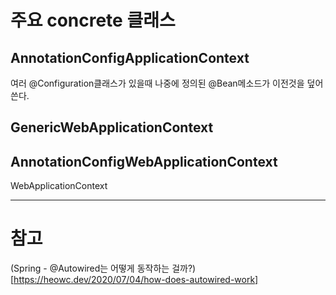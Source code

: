 
# 주요 concrete 클래스

## AnnotationConfigApplicationContext
여러 @Configuration클래스가 있을때 나중에 정의된 @Bean메소드가 이전것을 덮어쓴다.

## GenericWebApplicationContext

## AnnotationConfigWebApplicationContext
WebApplicationContext

---

# 참고 
(Spring - @Autowired는 어떻게 동작하는 걸까?)[https://heowc.dev/2020/07/04/how-does-autowired-work]
